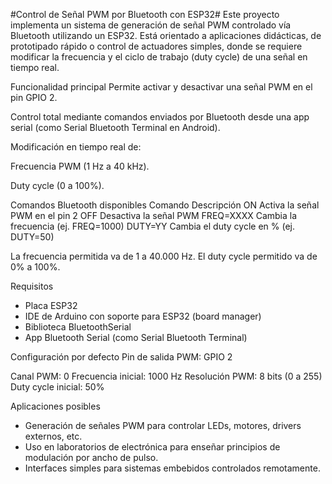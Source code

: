 #Control de Señal PWM por Bluetooth con ESP32#
Este proyecto implementa un sistema de generación de señal PWM controlado vía Bluetooth utilizando un ESP32. Está orientado a aplicaciones didácticas, de prototipado rápido o control de actuadores simples, donde se requiere modificar la frecuencia y el ciclo de trabajo (duty cycle) de una señal en tiempo real.

Funcionalidad principal
Permite activar y desactivar una señal PWM en el pin GPIO 2.

Control total mediante comandos enviados por Bluetooth desde una app serial (como Serial Bluetooth Terminal en Android).

Modificación en tiempo real de:

Frecuencia PWM (1 Hz a 40 kHz).

Duty cycle (0 a 100%).

Comandos Bluetooth disponibles
Comando	Descripción
ON	Activa la señal PWM en el pin 2
OFF	Desactiva la señal PWM
FREQ=XXXX	Cambia la frecuencia (ej. FREQ=1000)
DUTY=YY	Cambia el duty cycle en % (ej. DUTY=50)

La frecuencia permitida va de 1 a 40.000 Hz.
El duty cycle permitido va de 0% a 100%.

Requisitos
- Placa ESP32
- IDE de Arduino con soporte para ESP32 (board manager)
- Biblioteca BluetoothSerial
- App Bluetooth Serial (como Serial Bluetooth Terminal)

Configuración por defecto
Pin de salida PWM: GPIO 2

Canal PWM: 0
Frecuencia inicial: 1000 Hz
Resolución PWM: 8 bits (0 a 255)
Duty cycle inicial: 50%

Aplicaciones posibles
- Generación de señales PWM para controlar LEDs, motores, drivers externos, etc.
- Uso en laboratorios de electrónica para enseñar principios de modulación por ancho de pulso.
- Interfaces simples para sistemas embebidos controlados remotamente.
